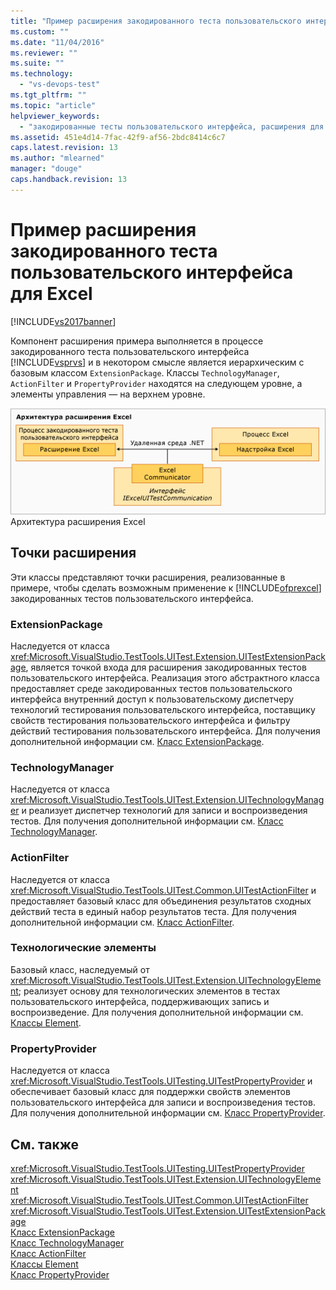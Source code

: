 ```yaml
---
title: "Пример расширения закодированного теста пользовательского интерфейса для Excel | Microsoft Docs"
ms.custom: ""
ms.date: "11/04/2016"
ms.reviewer: ""
ms.suite: ""
ms.technology: 
  - "vs-devops-test"
ms.tgt_pltfrm: ""
ms.topic: "article"
helpviewer_keywords: 
  - "закодированные тесты пользовательского интерфейса, расширения для Excel"
ms.assetid: 451e4d14-7fac-42f9-af56-2bdc8414c6c7
caps.latest.revision: 13
ms.author: "mlearned"
manager: "douge"
caps.handback.revision: 13
---
```

# Пример расширения закодированного теста пользовательского интерфейса для Excel
[!INCLUDE[vs2017banner](../code-quality/includes/vs2017banner.md)]

Компонент расширения примера выполняется в процессе закодированного теста пользовательского интерфейса [!INCLUDE[vsprvs](../code-quality/includes/vsprvs_md.md)] и в некотором смысле является иерархическим с базовым классом `ExtensionPackage`.  Классы `TechnologyManager`, `ActionFilter` и `PropertyProvider` находятся на следующем уровне, а элементы управления — на верхнем уровне.  
  
 ![Архитектура расширения тестов в Excel](../test/media/excel_extarch.png "Excel\_ExtArch")  
Архитектура расширения Excel  
  
## Точки расширения  
 Эти классы представляют точки расширения, реализованные в примере, чтобы сделать возможным применение к [!INCLUDE[ofprexcel](../test/includes/ofprexcel_md.md)] закодированных тестов пользовательского интерфейса.  
  
### ExtensionPackage  
 Наследуется от класса <xref:Microsoft.VisualStudio.TestTools.UITest.Extension.UITestExtensionPackage>, является точкой входа для расширения закодированных тестов пользовательского интерфейса.  Реализация этого абстрактного класса предоставляет среде закодированных тестов пользовательского интерфейса внутренний доступ к пользовательскому диспетчеру технологий тестирования пользовательского интерфейса, поставщику свойств тестирования пользовательского интерфейса и фильтру действий тестирования пользовательского интерфейса.  Для получения дополнительной информации см. [Класс ExtensionPackage](../test/sample-excel-extension-extensionpackage-class.md).  
  
### TechnologyManager  
 Наследуется от класса <xref:Microsoft.VisualStudio.TestTools.UITest.Extension.UITechnologyManager> и реализует диспетчер технологий для записи и воспроизведения тестов.  Для получения дополнительной информации см. [Класс TechnologyManager](../test/sample-excel-extension-technologymanager-class.md).  
  
### ActionFilter  
 Наследуется от класса <xref:Microsoft.VisualStudio.TestTools.UITest.Common.UITestActionFilter> и предоставляет базовый класс для объединения результатов сходных действий теста в единый набор результатов теста.  Для получения дополнительной информации см. [Класс ActionFilter](../test/sample-excel-extension-actionfilter-class.md).  
  
### Технологические элементы  
 Базовый класс, наследуемый от <xref:Microsoft.VisualStudio.TestTools.UITest.Extension.UITechnologyElement>; реализует основу для технологических элементов в тестах пользовательского интерфейса, поддерживающих запись и воспроизведение.  Для получения дополнительной информации см. [Классы Element](../test/sample-excel-extension-element-classes.md).  
  
### PropertyProvider  
 Наследуется от класса <xref:Microsoft.VisualStudio.TestTools.UITesting.UITestPropertyProvider> и обеспечивает базовый класс для поддержки свойств элементов пользовательского интерфейса для записи и воспроизведения тестов.  Для получения дополнительной информации см. [Класс PropertyProvider](../test/sample-excel-extension-propertyprovider-class.md).  
  
## См. также  
 <xref:Microsoft.VisualStudio.TestTools.UITesting.UITestPropertyProvider>   
 <xref:Microsoft.VisualStudio.TestTools.UITest.Extension.UITechnologyElement>   
 <xref:Microsoft.VisualStudio.TestTools.UITest.Common.UITestActionFilter>   
 <xref:Microsoft.VisualStudio.TestTools.UITest.Extension.UITestExtensionPackage>   
 [Класс ExtensionPackage](../test/sample-excel-extension-extensionpackage-class.md)   
 [Класс TechnologyManager](../test/sample-excel-extension-technologymanager-class.md)   
 [Класс ActionFilter](../test/sample-excel-extension-actionfilter-class.md)   
 [Классы Element](../test/sample-excel-extension-element-classes.md)   
 [Класс PropertyProvider](../test/sample-excel-extension-propertyprovider-class.md)